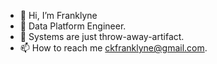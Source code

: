 - 👋 Hi, I’m Franklyne
- 👀 Data Platform Engineer.
- 👀 Systems are just throw-away-artifact.
- 📫 How to reach me ckfranklyne@gmail.com.

<!---
Franklyne-Kibet/Franklyne-Kibet is a ✨ special ✨ repository because its `README.md` (this file) appears on your GitHub profile.
You can click the Preview link to take a look at your changes.
--->
